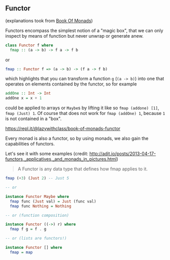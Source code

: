 ## Functor

(explanations took from [Book Of Monads](https://www.amazon.com/Book-Monads-practice-applied-problems-ebook/dp/B07JNZHYLT))

Functors encompass the simplest notion of a "magic box", that we can only inspect by means of function but never
unwrap or generate anew.

```Haskell
class Functor f where
  fmap :: (a -> b) -> f a -> f b
```

or

```Haskell
fmap :: Functor f => (a -> b) -> (f a -> f b)
```

which highlights that you can transform a function `g` (`(a -> b)`) into one that operates on elements
contained by the functor, so for example

```Haskell
addOne :: Int -> Int
addOne x = x + 1 
```

could be applied to arrays or `Maybe`s by lifting it like so `fmap (addone) [1]`, `fmap (Just) 1`. Of course that 
does not work for `fmap (addOne) 1`, because `1` is not contained in a "box".

https://repl.it/@lazywithclass/book-of-monads-functor

Every monad is also a functor, so by using monads, we also gain the capabilities of functors.

Let's see it with some examples (credit: http://adit.io/posts/2013-04-17-functors,_applicatives,_and_monads_in_pictures.html)

> A Functor is any data type that defines how fmap applies to it.

```Haskell
fmap (+3) (Just 2) -- Just 5

-- or

instance Functor Maybe where
  fmap func (Just val) = Just (func val)
  fmap func Nothing = Nothing

-- or (function composition)

instance Functor ((->) r) where
  fmap f g = f . g

-- or (lists are functors!)

instance Functor [] where
  fmap = map
```
